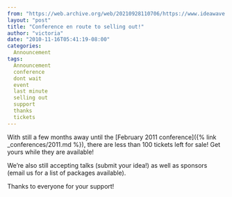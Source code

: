 ```yaml
---
from: "https://web.archive.org/web/20210928110706/https://www.ideawave.ca/conference-en-route-to-selling-out/"
layout: "post"
title: "Conference en route to selling out!"
author: "victoria"
date: "2010-11-16T05:41:19-08:00"
categories:
  Announcement
tags: 
  Announcement
  conference
  dont wait
  event
  last minute
  selling out
  support
  thanks
  tickets
---
```


With still a few months away until the [February 2011 conference]({% link _conferences/2011.md %}), there are less than 100 tickets left for sale! Get yours while they are available!

We’re also still accepting talks (submit your idea!) as well as sponsors (email us for a list of packages available).

Thanks to everyone for your support!
